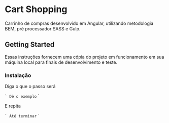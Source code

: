 # Cart Shopping

Carrinho de compras desenvolvido em Angular, utilizando metodologia BEM, pré processador SASS e Gulp.

## Getting Started

Essas instruções fornecem uma cópia do projeto em funcionamento em sua máquina local para finais de desenvolvimento e teste. 

### Instalação

Diga o que o passo será

`` `
Dê o exemplo
`` `

E repita

`` `
Até terminar
`` `